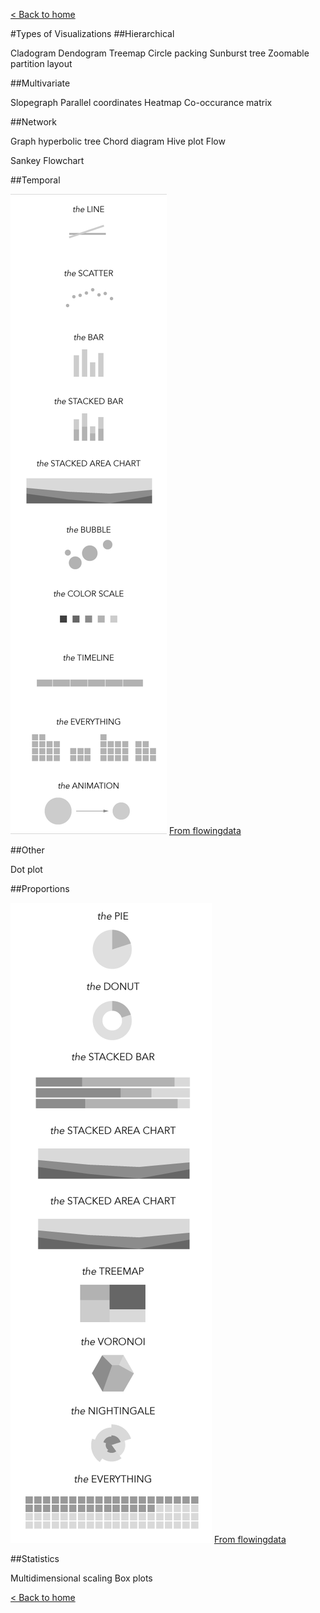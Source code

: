 [< Back to home](README.md)


#Types of Visualizations
##Hierarchical

Cladogram
Dendogram
Treemap
Circle packing
Sunburst
tree
Zoomable partition layout

##Multivariate

Slopegraph
Parallel coordinates
Heatmap
Co-occurance matrix

##Network

Graph
hyperbolic tree
Chord diagram
Hive plot
Flow

Sankey
Flowchart

##Temporal

![Visualizing change over time](/images/visualizationexamples_change.png)
[From flowingdata](http://flowingdata.com/)

##Other

Dot plot

##Proportions

![Visualizing proportions](/images/visualizationexamples_proportions.png)
[From flowingdata](http://flowingdata.com/)

##Statistics

Multidimensional scaling
Box plots

[< Back to home](README.md)
